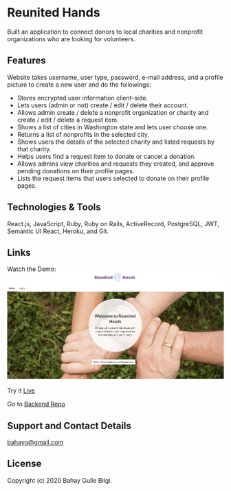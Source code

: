 # Reunited Hands

<!-- #### _"Reunited Hands" website is built as Final Project at Flatiron (03/05/2020)_

### _** By Bahay Gulle Bilgi**_

## Description -->

Built an application to connect donors to local charities and nonprofit organizations who are looking for volunteers.

## Features

Website takes username, user type, password, e-mail address, and a profile picture to create a new user and do the followings:

- Stores encrypted user information client-side.
- Lets users (admin or not) create / edit / delete their account.
- Allows admin create / delete a nonprofit organization or charity and create / edit / delete a request item.
- Shows a list of cities in Washington state and lets user choose one.
- Returns a list of nonprofits in the selected city.
- Shows users the details of the selected charity and listed requests by that charity.
- Helps users find a request item to donate or cancel a donation.
- Allows admins view charities and requests they created, and approve pending donations on their profile pages.
- Lists the request items that users selected to donate on their profile pages.

<!-- ## Setup/Installation Requirements

* Go to https://github.com/bahayg/donation-app-backend and set the backend up.
* Fork and clone this repository.
* Navigate to the top level of the cloned directory.
* Run `npm install`
* Run `npm start`
* Open your preferred web browser by navigating to "http://localhost:3001" to view it.
* Create your account. -->

<!-- ## Known Bugs

* Work in progress; there are no known bugs at this time. -->

## Technologies & Tools

React.js, JavaScript, Ruby, Ruby on Rails, ActiveRecord, PostgreSQL, JWT, Semantic UI React, Heroku, and Git.

## Links

Watch the Demo:
[![Demo](RH_thumbnail.png)](https://youtu.be/P3CpGR8q9cw)

<!-- Watch the [Demo](https://youtu.be/P3CpGR8q9cw) -->

Try it [Live](http://reunitedhands.bahaygb.com/)

Go to [Backend Repo](https://github.com/bahayg/donation-app-backend)

## Support and Contact Details

bahayg@gmail.com

## License

Copyright (c) 2020 Bahay Gulle Bilgi.

<!-- This software is licenced under the MIT License. -->
